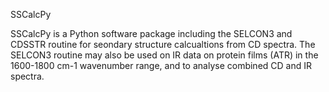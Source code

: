 SSCalcPy

SSCalcPy is a Python software package including the SELCON3 and CDSSTR routine for seondary structure calcualtions from CD spectra.
The SELCON3 routine may also be used on IR data on protein films (ATR) in the 1600-1800 cm-1 wavenumber range, and to analyse combined CD and IR spectra.
